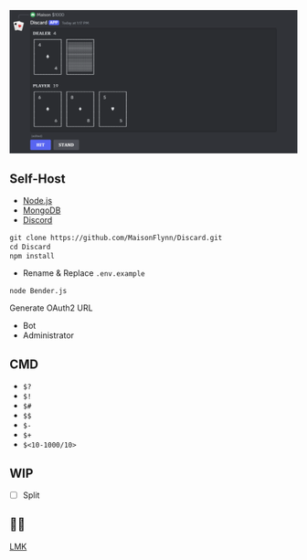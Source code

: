 [![Discard](./Image/Discard.png)](#)

## Self-Host

+ [Node.js](https://nodejs.org/en/download/package-manager)
+ [MongoDB](https://www.mongodb.com/)
+ [Discord](https://discord.com/developers/applications)

```
git clone https://github.com/MaisonFlynn/Discard.git
cd Discard
npm install
```

+ Rename & Replace `.env.example` 

```
node Bender.js
```

Generate OAuth2 URL
+ Bot
+ Administrator

## CMD

+ `$?`
+ `$!`
+ `$#`
+ `$$`
+ `$-`
+ `$+`
+ `$<10-1000/10>`

## WIP

+ [ ] Split

## 🔎🐛

[LMK](https://github.com/MaisonFlynn/Discard/issues)